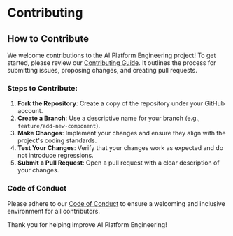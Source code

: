 # Contributing

## How to Contribute

We welcome contributions to the AI Platform Engineering project! To get started, please review our [Contributing Guide](https://github.com/cnoe-io/ai-platform-engineering/blob/main/CONTRIBUTING.md). It outlines the process for submitting issues, proposing changes, and creating pull requests.

### Steps to Contribute:

1. **Fork the Repository**: Create a copy of the repository under your GitHub account.
2. **Create a Branch**: Use a descriptive name for your branch (e.g., `feature/add-new-component`).
3. **Make Changes**: Implement your changes and ensure they align with the project's coding standards.
4. **Test Your Changes**: Verify that your changes work as expected and do not introduce regressions.
5. **Submit a Pull Request**: Open a pull request with a clear description of your changes.

### Code of Conduct

Please adhere to our [Code of Conduct](https://github.com/cnoe-io/ai-platform-engineering/blob/main/CODE_OF_CONDUCT.md) to ensure a welcoming and inclusive environment for all contributors.

Thank you for helping improve AI Platform Engineering!